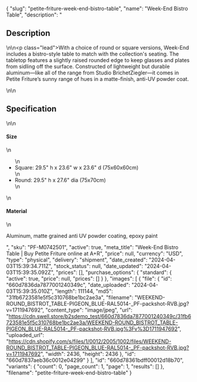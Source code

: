 {
  "slug": "petite-friture-week-end-bistro-table",
  "name": "Week-End Bistro Table",
  "description": "<h2>Description</h2>\n<!-- split -->\n<p class=\"lead\">With a choice of round or square versions, Week-End includes a bistro-style table to match with the collection's seating. The tabletop features a slightly raised rounded edge to keep glasses and plates from sidling off the surface. Constructed of lightweight but durable aluminum—like all of the range from Studio BrichetZiegler—it comes in Petite Friture’s sunny range of hues in a matte-finish, anti-UV powder coat.  </p>\n<!-- split -->\n<h2>Specification</h2>\n<!-- split -->\n<h4>Size</h4>\n<ul>\n<li>Square: 29.5\" h x 23.6\" w x 23.6\" d (75x60x60cm)</li>\n<li>Round: 29.5\" h x 27.6\" dia (75x70cm)</li>\n</ul>\n<h4>Material</h4>\n<p>Aluminum, matte grained anti UV powder coating, epoxy paint</p>",
  "sku": "PF-M0742501",
  "active": true,
  "meta_title": "Week-End Bistro Table | Buy Petite Friture online at A+R",
  "price": null,
  "currency": "USD",
  "type": "physical",
  "delivery": "shipment",
  "date_created": "2024-04-03T15:39:34.711Z",
  "stock_status": null,
  "date_updated": "2024-04-03T15:39:35.092Z",
  "prices": [],
  "purchase_options": {
    "standard": {
      "active": true,
      "price": null,
      "prices": []
    }
  },
  "images": [
    {
      "file": {
        "id": "660d7836da7877001240349c",
        "date_uploaded": "2024-04-03T15:39:35.010Z",
        "length": 111144,
        "md5": "31fb6723581e5f5c310768be1bc2ae3a",
        "filename": "WEEKEND-ROUND_BISTROT_TABLE-PIGEON_BLUE-RAL5014-_PF-packshot-RVB.jpg?v=1711947692",
        "content_type": "image/jpeg",
        "url": "https://cdn.swell.store/b2sdemo_test/660d7836da7877001240349c/31fb6723581e5f5c310768be1bc2ae3a/WEEKEND-ROUND_BISTROT_TABLE-PIGEON_BLUE-RAL5014-_PF-packshot-RVB.jpg%3Fv%3D1711947692",
        "uploaded_url": "https://cdn.shopify.com/s/files/1/0012/2005/1002/files/WEEKEND-ROUND_BISTROT_TABLE-PIGEON_BLUE-RAL5014-_PF-packshot-RVB.jpg?v=1711947692",
        "width": 2436,
        "height": 2436
      },
      "id": "660d7837aeb36c0012e04299"
    }
  ],
  "id": "660d78361bdff00012d18b70",
  "variants": {
    "count": 0,
    "page_count": 1,
    "page": 1,
    "results": []
  },
  "filename": "petite-friture-week-end-bistro-table"
}
